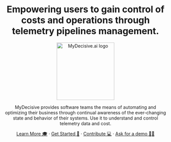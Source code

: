 <h1 align="center">
    Empowering users to gain control of costs and operations through telemetry pipelines management.
</h1>

<p align="center">
  <a href="https://www.mydecisive.ai/">
    <img src="https://placehold.co/180" alt="MyDecisive.ai logo" height="180">
  </a>
</p>

<p align="center">
MyDecisive provides software teams the means of automating and optimizing their business through continual awareness of the ever-changing state and behavior of their systems. Use it to understand and control telemetry data and cost.
</p>

<p align="center">
  <a href="https://www.mydecisive.ai/vision">Learn More 🎓</a>
  ·
  <a href="https://docs.mydecisive.ai/install/installation.html">Get Started 🚀</a>
  ·
  <a href="https://docs.mydecisive.ai/contributing.html">Contribute 💻</a>
  ·
  <a href="mailto:support@mydecisive.ai">Ask for a demo 🙋‍♀️</a>
</p>


